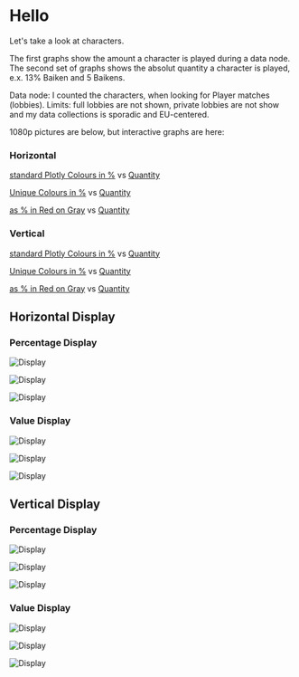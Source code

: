 # **Hello**

Let's take a look at characters.

The first graphs show the amount a character is played during a data node. The second set of graphs shows the absolut quantity a character is played, e.x. 13% Baiken and 5 Baikens.

Data node: I counted the characters, when looking for Player matches (lobbies). Limits: full lobbies are not shown, private lobbies are not show and my data collections is sporadic and EU-centered.

1080p pictures are below, but interactive graphs are here:

### Horizontal

[standard Plotly Colours in %](https://papstjl4u.github.io/BaikenMains/generate_h_graph_plt_colours_True.html) vs [Quantity](https://papstjl4u.github.io/BaikenMains/generate_h_graph_plt_colours_False.html)


[Unique Colours in %](https://papstjl4u.github.io/BaikenMains/generate_h_graph_unique_colours_True.html) vs [Quantity](https://papstjl4u.github.io/BaikenMains/generate_h_graph_unique_colours_False.html)


[as % in Red on Gray](https://papstjl4u.github.io/BaikenMains/generate_h_graph_red_on_gray_True.html) vs [Quantity](https://papstjl4u.github.io/BaikenMains/generate_h_graph_red_on_gray_colours_False.html)

### Vertical

[standard Plotly Colours in %](https://papstjl4u.github.io/BaikenMains/generate_v_graph_plt_colours_True.html) vs [Quantity](https://papstjl4u.github.io/BaikenMains/generate_v_graph_plt_colours_False.html)


[Unique Colours in %](https://papstjl4u.github.io/BaikenMains/generate_v_graph_unique_colours_True.html) vs [Quantity](https://papstjl4u.github.io/BaikenMains/generate_v_graph_unique_colours_False.html)


[as % in Red on Gray](https://papstjl4u.github.io/BaikenMains/generate_v_graph_red_on_gray_True.html) vs [Quantity](https://papstjl4u.github.io/BaikenMains/generate_v_graph_red_on_gray_False.html)

## Horizontal Display


### Percentage Display

![Display](https://papstjl4u.github.io/BaikenMains/generate_h_graph_plt_colours_True.png)

![Display](https://papstjl4u.github.io/BaikenMains/generate_h_graph_unique_colours_True.png)

![Display](https://papstjl4u.github.io/BaikenMains/generate_h_graph_red_on_gray_True.png)

### Value Display

![Display](https://papstjl4u.github.io/BaikenMains/generate_h_graph_plt_colours_False.png)

![Display](https://papstjl4u.github.io/BaikenMains/generate_h_graph_unique_colours_False.png)

![Display](https://papstjl4u.github.io/BaikenMains/generate_h_graph_red_on_gray_False.png)


## Vertical Display

### Percentage Display

![Display](https://papstjl4u.github.io/BaikenMains/generate_v_graph_plt_colours_True.png)

![Display](https://papstjl4u.github.io/BaikenMains/generate_v_graph_unique_colours_True.png)

![Display](https://papstjl4u.github.io/BaikenMains/generate_v_graph_red_on_gray_True.png)

### Value Display

![Display](https://papstjl4u.github.io/BaikenMains/generate_v_graph_plt_colours_False.png)

![Display](https://papstjl4u.github.io/BaikenMains/generate_v_graph_unique_colours_False.png)

![Display](https://papstjl4u.github.io/BaikenMains/generate_v_graph_red_on_gray_False.png)
